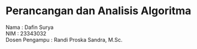 # Perancangan dan Analisis Algoritma
Nama : Dafin Surya <br>
NIM : 23343032 <br>
Dosen Pengampu : Randi Proska Sandra, M.Sc. <br>
